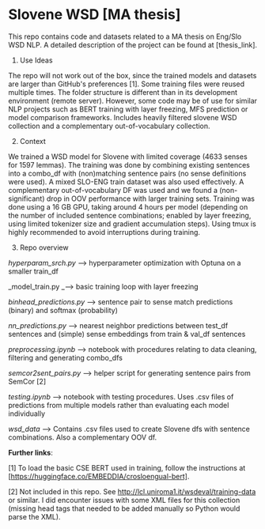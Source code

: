 # Slovene WSD [MA thesis]

This repo contains code and datasets related to a MA thesis on Eng/Slo WSD NLP. A detailed description of the project can be found at [thesis_link].

1. Use Ideas
   
The repo will not work out of the box, since the trained models and datasets are larger than GitHub's preferences [1]. Some training files were reused multiple times. The folder structure is different than in its development environment (remote server). However, some code may be of use for similar NLP projects such as BERT training with layer freezing, MFS prediction or model comparison frameworks. Includes heavily filtered slovene WSD collection and a complementary out-of-vocabulary collection.

2. Context
   
We trained a WSD model for Slovene with limited coverage (4633 senses for 1597 lemmas). The training was done by combining existing sentences into a combo_df with (non)matching sentence pairs (no sense definitions were used). A mixed SLO-ENG train dataset was also used effectively. A complementary out-of-vocabulary DF was used and we found a (non-significant) drop in OOV performance with larger training sets. Training was done using a 16 GB GPU, taking around 4 hours per model (depending on the number of included sentence combinations; enabled by layer freezing, using limited tokenizer size and gradient accumulation steps). Using tmux is highly recommended to avoid interruptions during training.

3. Repo overview
   
_hyperparam_srch.py_ --> hyperparameter optimization with Optuna on a smaller train_df

_model_train.py _--> basic training loop with layer freezing

_binhead_predictions.py_ --> sentence pair to sense match predictions (binary) and softmax (probability)

_nn_predictions.py_ --> nearest neighbor predictions between test_df sentences and (simple) sense embeddings from train & val_df sentences

_preprocessing.ipynb_ --> notebook with procedures relating to data cleaning, filtering and generating combo_dfs

_semcor2sent_pairs.py_ --> helper script for generating sentence pairs from SemCor [2] 

_testing.ipynb_ --> notebook with testing procedures. Uses .csv files of predictions from multiple models rather than evaluating each model individually

_wsd_data_ --> Contains .csv files used to create Slovene dfs with sentence combinations. Also a complementary OOV df.


**Further links**:

[1] 
To load the basic CSE BERT used in training, follow the instructions at [https://huggingface.co/EMBEDDIA/crosloengual-bert].

[2]
Not included in this repo. See http://lcl.uniroma1.it/wsdeval/training-data or similar. I did encounter issues with some XML files for this collection (missing head tags that needed to be added manually so Python would parse the XML).


